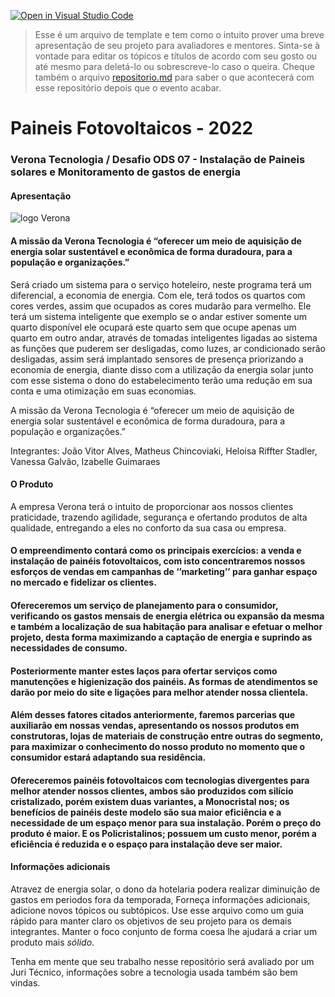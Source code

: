 [![Open in Visual Studio Code](https://classroom.github.com/assets/open-in-vscode-c66648af7eb3fe8bc4f294546bfd86ef473780cde1dea487d3c4ff354943c9ae.svg)](https://classroom.github.com/online_ide?assignment_repo_id=8362824&assignment_repo_type=AssignmentRepo)
>Esse é um arquivo de template e tem como o intuito prover uma breve apresentação de seu projeto para avaliadores e mentores. Sinta-se à vontade para editar os tópicos e títulos de acordo com seu gosto ou até mesmo para deletá-lo ou sobrescreve-lo caso o queira. Cheque também o arquivo [repositorio.md](https://github.com/hackingrio/template/blob/master/repositorio.md) para saber o que acontecerá com esse repositório depois que o evento acabar.

# Paineis Fotovoltaicos - 2022
### Verona Tecnologia / Desafio ODS 07 - Instalação de Paineis solares e Monitoramento de gastos de energia

#### Apresentação 
![logo Verona](https://user-images.githubusercontent.com/112780774/188287626-f64455b7-d68c-4294-887c-ebfc30c8fe7c.png)
#### A missão da Verona Tecnologia é “oferecer um meio de aquisição de energia solar sustentável e econômica de forma duradoura, para a população e organizações.”

Será criado um sistema para o serviço hoteleiro, neste programa terá um diferencial, a economia de energia. Com ele, terá todos os quartos com cores verdes, assim que ocupados as cores mudarão para vermelho. Ele terá um sistema inteligente que exemplo se o andar estiver somente um quarto disponível ele ocupará este quarto sem que ocupe apenas um quarto em outro andar, através de tomadas inteligentes ligadas ao sistema as funções que puderem ser desligadas, como luzes, ar condicionado serão desligadas, assim será implantado sensores de presença priorizando a economia de energia, diante disso com a utilização da energia solar junto com esse sistema o dono do estabelecimento terão uma redução em sua conta e uma otimização em suas economias.

A missão da Verona Tecnologia é “oferecer um meio de aquisição de energia solar sustentável e econômica de forma duradoura, para a população e organizações.”

Integrantes: João Vitor Alves, Matheus Chincoviaki, Heloisa Riffter Stadler, Vanessa Galvão, Izabelle Guimaraes

#### O Produto

A empresa Verona terá o intuito de proporcionar aos nossos clientes praticidade, trazendo agilidade, segurança e ofertando produtos de alta qualidade, entregando a eles no conforto da sua casa ou empresa.
#### ​O empreendimento contará como os principais exercícios: a venda e instalação de painéis fotovoltaicos, com isto concentraremos nossos esforços de vendas em campanhas de ‘’marketing’’ para ganhar espaço no mercado e fidelizar os clientes.
#### ​Ofereceremos um serviço de planejamento para o consumidor, verificando os gastos mensais de energia elétrica ou expansão da mesma e também a localização de sua habitação para analisar e efetuar o melhor projeto, desta forma maximizando a captação de energia e suprindo as necessidades de consumo.
#### ​Posteriormente manter estes laços para ofertar serviços como manutenções e higienização dos painéis. As formas de atendimentos se darão por meio do site e ligações para melhor atender nossa clientela.
#### ​Além desses fatores citados anteriormente, faremos parcerias que auxiliarão em nossas vendas, apresentando os nossos produtos em construtoras, lojas de materiais de construção entre outras do segmento, para maximizar o conhecimento do nosso produto no momento que o consumidor estará adaptando sua residência.
#### Ofereceremos painéis fotovoltaicos com tecnologias divergentes para melhor atender nossos clientes, ambos são produzidos com silício cristalizado, porém existem duas variantes, a Monocristal nos; os benefícios de painéis deste modelo são sua maior eficiência e a necessidade de um espaço menor para sua instalação. Porém o preço do produto é maior. E os Policristalinos; possuem um custo menor, porém a eficiência é reduzida e o espaço para instalação deve ser maior.



#### Informações adicionais 

Atravez de energia solar, o dono da hotelaria podera realizar diminuição de gastos em periodos fora da temporada, Forneça informações adicionais, adicione novos tópicos ou subtópicos. Use esse arquivo como um guia rápido para manter claro os objetivos de seu projeto para os demais integrantes. Manter o foco conjunto de forma coesa lhe ajudará a criar um produto mais *sólido*.

Tenha em mente que seu trabalho nesse repositório será avaliado por um Juri Técnico, informações sobre a tecnologia usada também são bem vindas. 
